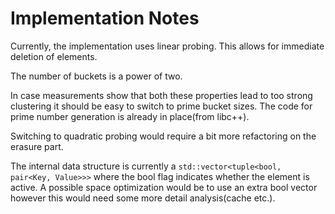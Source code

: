 Implementation Notes
===
Currently, the implementation uses linear probing. This allows for immediate deletion of elements.

The number of buckets is a power of two.

In case measurements show that both these properties lead to too strong clustering it should be easy to switch to prime bucket sizes. The code for prime number generation is already in place(from libc++).

Switching to quadratic probing would require a bit more refactoring on the erasure part.

The internal data structure is currently a `std::vector<tuple<bool, pair<Key, Value>>>` where the bool flag indicates whether the element is active. A possible space optimization would be to use an extra bool vector however this would need some more detail analysis(cache etc.).
